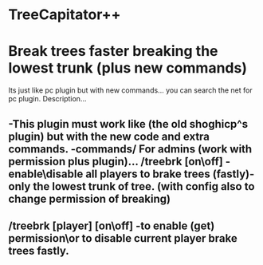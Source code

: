 TreeCapitator++
===============

Break trees faster breaking the lowest trunk (plus new commands)
==============
Its just like pc plugin but with new commands... you can search the net for pc plugin.
Description...

-This plugin must work like (the old shoghicp^s plugin) but with the new code and extra commands.
-commands/
 For admins (work with permission plus plugin)...
  /treebrk [on\off] -enable\disable  all players to brake trees (fastly)-only the lowest trunk of tree. (with config also to change permission of breaking)
--
  /treebrk [player] [on\off] -to enable (get) permission\or to disable current player brake trees fastly.
  ---------
  
